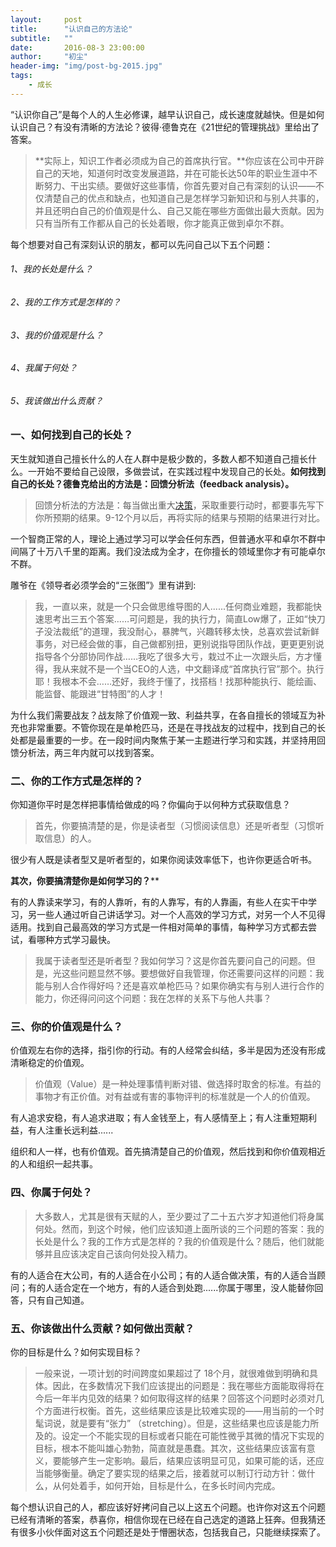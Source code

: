 ```yaml
---
layout:     post
title:      "认识自己的方法论"
subtitle:   ""
date:       2016-08-3 23:00:00
author:     "初尘"
header-img: "img/post-bg-2015.jpg"
tags:
    - 成长
---
```




“认识你自己”是每个人的人生必修课，越早认识自己，成长速度就越快。但是如何认识自己？有没有清晰的方法论？彼得·德鲁克在《21世纪的管理挑战》里给出了答案。

> **实际上，知识工作者必须成为自己的首席执行官。**你应该在公司中开辟自己的天地，知道何时改变发展道路，并在可能长达50年的职业生涯中不断努力、干出实绩。要做好这些事情，你首先要对自己有深刻的认识——不仅清楚自己的优点和缺点，也知道自己是怎样学习新知识和与别人共事的，并且还明白自己的价值观是什么、自己又能在哪些方面做出最大贡献。因为只有当所有工作都从自己的长处着眼，你才能真正做到卓尔不群。

每个想要对自己有深刻认识的朋友，都可以先问自己以下五个问题：

###### 1、我的长处是什么？

###### 2、我的工作方式是怎样的？

###### 3、我的价值观是什么？

###### 4、我属于何处？

###### 5、我该做出什么贡献？



### 一、如何找到自己的长处？

天生就知道自己擅长什么的人在人群中是极少数的，多数人都不知道自己擅长什么。一开始不要给自己设限，多做尝试，在实践过程中发现自己的长处。**如何找到自己的长处？德鲁克给出的方法是：回馈分析法（feedback analysis）。**

> 回馈分析法的方法是：每当做出重大[决策](http://wiki.mbalib.com/wiki/%E5%86%B3%E7%AD%96)，采取重要行动时，都要事先写下你所预期的结果。9-12个月以后，再将实际的结果与预期的结果进行对比。

一个智商正常的人，理论上通过学习可以学会任何东西，但普通水平和卓尔不群中间隔了十万八千里的距离。我们没法成为全才，在你擅长的领域里你才有可能卓尔不群。

雕爷在《领导者必须学会的“三张图”》里有讲到:

> 我，一直以来，就是一个只会做思维导图的人......任何商业难题，我都能快速思考出三五个答案……可问题是，我的执行力，简直Low爆了，正如“快刀子没法裁纸”的道理，我没耐心，暴脾气，兴趣转移太快，总喜欢尝试新鲜事务，对已经会做的事，自己做都别扭，更别说指导团队作战，更更更别说指导各个分部协同作战……我吃了很多大亏，栽过不止一次跟头后，方才懂得，我从来就不是一个当CEO的人选，中文翻译成“首席执行官”那个。执行耶！我根本不会……还好，我终于懂了，找搭档！找那种能执行、能绘画、能监督、能跟进“甘特图”的人才！

为什么我们需要战友？战友除了价值观一致、利益共享，在各自擅长的领域互为补充也非常重要。不管你现在是单枪匹马，还是在寻找战友的过程中，找到自己的长处都是最重要的一步。在一段时间内聚焦于某一主题进行学习和实践，并坚持用回馈分析法，两三年内就可以找到答案。



### 二、你的工作方式是怎样的？

你知道你平时是怎样把事情给做成的吗？你偏向于以何种方式获取信息？

> 首先，你要搞清楚的是，你是读者型（习惯阅读信息）还是听者型（习惯听取信息）的人。

很少有人既是读者型又是听者型的，如果你阅读效率低下，也许你更适合听书。

**其次，你要搞清楚你是如何学习的？****

有的人靠读来学习，有的人靠听，有的人靠写，有的人靠画，有些人在实干中学习，另一些人通过听自己讲话学习。对一个人高效的学习方式，对另一个人不见得适用。找到自己最高效的学习方式是一件相对简单的事情，每种学习方式都去尝试，看哪种方式学习最快。

> 我属于读者型还是听者型？我如何学习？这是你首先要问自己的问题。但是，光这些问题显然不够。要想做好自我管理，你还需要问这样的问题：我能与别人合作得好吗？还是喜欢单枪匹马？如果你确实有与别人进行合作的能力，你还得问问这个问题：我在怎样的关系下与他人共事？



### 三、你的价值观是什么？

价值观左右你的选择，指引你的行动。有的人经常会纠结，多半是因为还没有形成清晰稳定的价值观。

> 价值观（Value）是一种处理事情判断对错、做选择时取舍的标准。有益的事物才有正价值。对有益或有害的事物评判的标准就是一个人的价值观。

有人追求安稳，有人追求进取；有人金钱至上，有人感情至上；有人注重短期利益，有人注重长远利益......

组织和人一样，也有价值观。首先搞清楚自己的价值观，然后找到和你价值观相近的人和组织一起共事。



### 四、你属于何处？

> 大多数人，尤其是很有天赋的人，至少要过了二十五六岁才知道他们将身属何处。然而，到这个时候，他们应该知道上面所谈的三个问题的答案：我的长处是什么？我的工作方式是怎样的？我的价值观是什么？随后，他们就能够并且应该决定自己该向何处投入精力。
>

有的人适合在大公司，有的人适合在小公司；有的人适合做决策，有的人适合当顾问；有的人适合定在一个地方，有的人适合到处跑......你属于哪里，没人能替你回答，只有自己知道。



### 五、你该做出什么贡献？如何做出贡献？

你的目标是什么？如何实现目标？

> 一般来说，一项计划的时间跨度如果超过了 18个月，就很难做到明确和具体。因此，在多数情况下我们应该提出的问题是：我在哪些方面能取得将在今后一年半内见效的结果？如何取得这样的结果？回答这个问题时必须对几个方面进行权衡。首先，这些结果应该是比较难实现的——用当前的一个时髦词说，就是要有“张力” （stretching）。但是，这些结果也应该是能力所及的。设定一个不能实现的目标或者只能在可能性微乎其微的情况下实现的目标，根本不能叫雄心勃勃，简直就是愚蠢。其次，这些结果应该富有意义，要能够产生一定影响。最后，结果应该明显可见，如果可能的话，还应当能够衡量。确定了要实现的结果之后，接着就可以制订行动方针：做什么，从何处着手，如何开始，目标是什么，在多长时间内完成。



每个想认识自己的人，都应该好好拷问自己以上这五个问题。也许你对这五个问题已经有清晰的答案，恭喜你，相信你现在已经在自己选定的道路上狂奔。但我猜还有很多小伙伴面对这五个问题还是处于懵圈状态，包括我自己，只能继续探索了。

